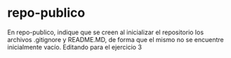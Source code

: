 # repo-publico
En repo-publico, indique  que se creen al inicializar el repositorio los archivos .gitignore y README.MD, de forma que el mismo no se encuentre inicialmente vacío.
Editando para el ejercicio 3
